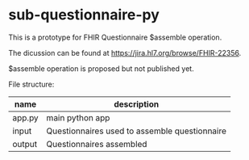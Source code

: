 # sub-questionnaire-py
This is a prototype for FHIR Questionnaire $assemble operation.

The dicussion can be found at https://jira.hl7.org/browse/FHIR-22356.

$assemble operation is proposed but not published yet.

File structure:

| name | description |
| --- | --- |
| app.py | main python app |
| input | Questionnaires used to assemble questionnaire |
| output | Questionnaires assembled |
